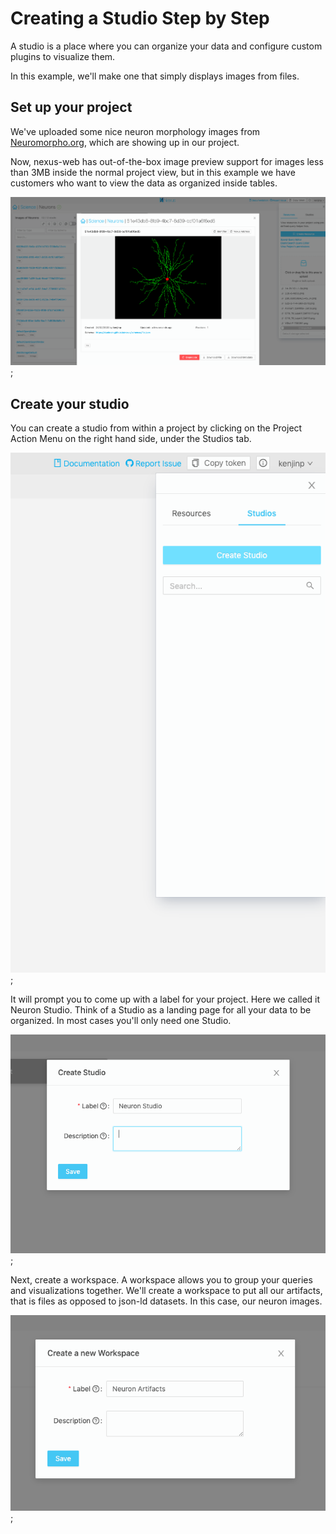 # Creating a Studio Step by Step

A studio is a place where you can organize your data and configure custom plugins to visualize them.

In this example, we'll make one that simply displays images from files.

## Set up your project

We've uploaded some nice neuron morphology images from [Neuromorpho.org](neuromorpho.org), which are showing up in our project.

Now, nexus-web has out-of-the-box image preview support for images less than 3MB inside the normal project view, but in this example we have customers who want to view the data as organized inside tables.

![Studio set up with neuron images](../assets/studio-guide-neurons-project.png);

## Create your studio

You can create a studio from within a project by clicking on the Project Action Menu on the right hand side, under the Studios tab.

![Create a Studio](../assets/studio-guide-create-studio-button.png);

It will prompt you to come up with a label for your project. Here we called it Neuron Studio. Think of a Studio as a landing page for all your data to be organized. In most cases you'll only need one Studio.

![Create a Studio](../assets/studio-guide-create-neuron-studio.png);

Next, create a workspace. A workspace allows you to group your queries and visualizations together. We'll create a workspace to put all our artifacts, that is files as opposed to json-ld datasets. In this case, our neuron images.

![Create a Workspace](../assets/studio-guide-create-neuron-artifacts-workspace.png);
